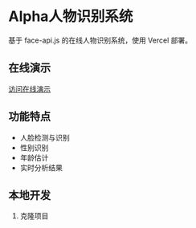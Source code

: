 # Alpha人物识别系统

基于 face-api.js 的在线人物识别系统，使用 Vercel 部署。

## 在线演示
[访问在线演示](https://your-project.vercel.app)

## 功能特点
- 人脸检测与识别
- 性别识别
- 年龄估计
- 实时分析结果

## 本地开发
1. 克隆项目